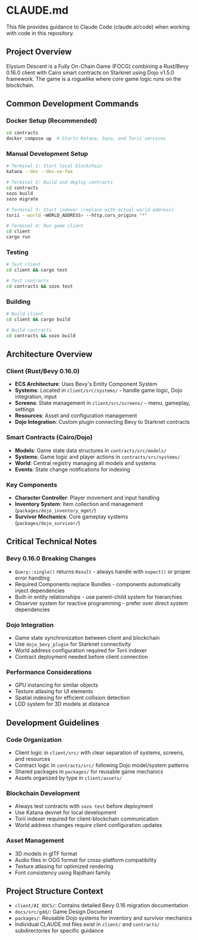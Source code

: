 # CLAUDE.md

This file provides guidance to Claude Code (claude.ai/code) when working with code in this repository.

## Project Overview

Elysium Descent is a Fully On-Chain Game (FOCG) combining a Rust/Bevy 0.16.0 client with Cairo smart contracts on Starknet using Dojo v1.5.0 framework. The game is a roguelike where core game logic runs on the blockchain.

## Common Development Commands

### Docker Setup (Recommended)
```bash
cd contracts
docker compose up  # Starts Katana, Sozo, and Torii services
```

### Manual Development Setup
```bash
# Terminal 1: Start local blockchain
katana --dev --dev.no-fee

# Terminal 2: Build and deploy contracts
cd contracts
sozo build
sozo migrate

# Terminal 3: Start indexer (replace with actual world address)
torii --world <WORLD_ADDRESS> --http.cors_origins "*"

# Terminal 4: Run game client
cd client
cargo run
```

### Testing
```bash
# Test client
cd client && cargo test

# Test contracts
cd contracts && sozo test
```

### Building
```bash
# Build client
cd client && cargo build

# Build contracts
cd contracts && sozo build
```

## Architecture Overview

### Client (Rust/Bevy 0.16.0)
- **ECS Architecture**: Uses Bevy's Entity Component System
- **Systems**: Located in `client/src/systems/` - handle game logic, Dojo integration, input
- **Screens**: State management in `client/src/screens/` - menu, gameplay, settings
- **Resources**: Asset and configuration management
- **Dojo Integration**: Custom plugin connecting Bevy to Starknet contracts

### Smart Contracts (Cairo/Dojo)
- **Models**: Game state data structures in `contracts/src/models/`
- **Systems**: Game logic and player actions in `contracts/src/systems/`
- **World**: Central registry managing all models and systems
- **Events**: State change notifications for indexing

### Key Components
- **Character Controller**: Player movement and input handling
- **Inventory System**: Item collection and management (`packages/dojo_inventory_mgmt/`)
- **Survivor Mechanics**: Core gameplay systems (`packages/dojo_survivor/`)

## Critical Technical Notes

### Bevy 0.16.0 Breaking Changes
- `Query::single()` returns `Result` - always handle with `expect()` or proper error handling
- Required Components replace Bundles - components automatically inject dependencies
- Built-in entity relationships - use parent-child system for hierarchies
- Observer system for reactive programming - prefer over direct system dependencies

### Dojo Integration
- Game state synchronization between client and blockchain
- Use `dojo_bevy_plugin` for Starknet connectivity
- World address configuration required for Torii indexer
- Contract deployment needed before client connection

### Performance Considerations
- GPU instancing for similar objects
- Texture atlasing for UI elements
- Spatial indexing for efficient collision detection
- LOD system for 3D models at distance

## Development Guidelines

### Code Organization
- Client logic in `client/src/` with clear separation of systems, screens, and resources
- Contract logic in `contracts/src/` following Dojo model/system patterns  
- Shared packages in `packages/` for reusable game mechanics
- Assets organized by type in `client/assets/`

### Blockchain Development
- Always test contracts with `sozo test` before deployment
- Use Katana devnet for local development
- Torii indexer required for client-blockchain communication
- World address changes require client configuration updates

### Asset Management
- 3D models in glTF format
- Audio files in OGG format for cross-platform compatibility
- Texture atlasing for optimized rendering
- Font consistency using Rajdhani family

## Project Structure Context

- `client/AI_DOCS/`: Contains detailed Bevy 0.16 migration documentation
- `docs/src/gdd/`: Game Design Document
- `packages/`: Reusable Dojo systems for inventory and survivor mechanics
- Individual CLAUDE.md files exist in `client/` and `contracts/` subdirectories for specific guidance